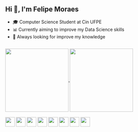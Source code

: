 ## Hi 👋, I'm Felipe Moraes

- 🎓 Computer Science Student at Cin UFPE
- 📊 Currently aiming to improve my Data Science skills
- 🧠 Always looking for improve my knowledge

##
<a href="https://github.com/FelipeMoraes03" >
  <img height=200 align="center" src="https://github-readme-stats.vercel.app/api?username=FelipeMoraes03&theme=discord_old_blurple" />
</a>
<a href="https://github.com/FelipeMoraes03">
  <img height=200 align="center" src="https://github-readme-stats.vercel.app/api/top-langs?username=FelipeMoraes03&layout=compact&langs_count=8&card_width=320&theme=discord_old_blurple" />
</a>

<div style="display: inline_block"><br>
  <img align="center" height=30 src="https://cdn.jsdelivr.net/gh/devicons/devicon@latest/icons/python/python-original.svg" />
  <img align="center" height=30 src="https://cdn.jsdelivr.net/gh/devicons/devicon@latest/icons/cplusplus/cplusplus-original.svg" />
  <img align="center" height=30 src="https://cdn.jsdelivr.net/gh/devicons/devicon@latest/icons/git/git-plain.svg" />
  <img align="center" height=30 src="https://cdn.jsdelivr.net/gh/devicons/devicon@latest/icons/html5/html5-original.svg" />
  <img align="center" height=30 src="https://cdn.jsdelivr.net/gh/devicons/devicon@latest/icons/css3/css3-original.svg" />
  <img align="center" height=30 src="https://cdn.jsdelivr.net/gh/devicons/devicon@latest/icons/javascript/javascript-original.svg" />
  <img align="center" height=30 src="https://cdn.jsdelivr.net/gh/devicons/devicon@latest/icons/typescript/typescript-original.svg" />
  <img align="center" height=30 src="https://cdn.jsdelivr.net/gh/devicons/devicon@latest/icons/java/java-original.svg" />
</div>
